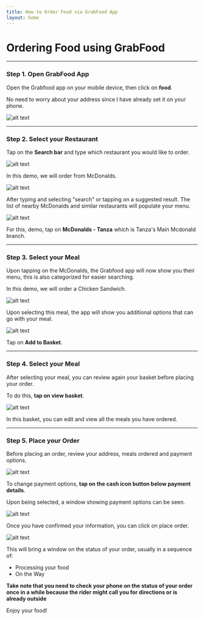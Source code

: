 ```yaml
---
title: How to Order Food via GrabFood App
layout: home
---
```


# Ordering Food using GrabFood
---
### Step 1. Open GrabFood App

Open the Grabfood app on your mobile device, then click on **food**.

No need to worry about your address since I have already set it on your phone.

![alt text](https://i.ibb.co/9vzxgBn/grab1.png)

---

### Step 2. Select your Restaurant

Tap on the **Search bar** and type which restaurant you would like to order.

![alt text](https://i.ibb.co/7vLRSzC/grab2.png)

In this demo, we will order from McDonalds.

![alt text](https://i.ibb.co/hfw0CdS/grab3.png)

After typing and selecting "search" or tapping on a suggested result. The list of nearby McDonalds and similar restaurants will populate your menu.

![alt text](https://i.ibb.co/TMDwbzn/grab4.png)

For this, demo, tap on **McDonalds - Tanza** which is Tanza's Main Mcdonald branch.

---

### Step 3. Select your Meal

Upon tapping on the McDonalds, the Grabfood app will now show you their menu, this is also categorized for easier searching. 

In this demo, we will order a Chicken Sandwich.

![alt text](https://i.ibb.co/jVx7CzR/grab5.png)

Upon selecting this meal, the app will show you additional options that can go with your meal. 

![alt text](https://i.ibb.co/mFR8G6f/grab6.png)

Tap on **Add to Basket**.

---

### Step 4. Select your Meal

After selecting your meal, you can review again your basket before placing your order.

To do this, **tap on view basket**.

![alt text](https://grabpassengerhelp.zendesk.com/hc/article_attachments/360041182751/Food_5.PNG)

In this basket, you can edit and view all the meals you have ordered.

---

### Step 5. Place your Order

Before placing an order, review your address, meals ordered and payment options. 

![alt text](https://i.ibb.co/23PMp5h/grab8.png)

To change payment options, **tap on the cash icon button below payment details**. 

Upon being selected, a window showing payment options can be seen.

![alt text](https://i.ibb.co/YdCcSBx/grab9.png)

Once you have confirmed your information, you can click on place order.

![alt text](https://i.ibb.co/ZTjFM6h/grab7.png)

This will bring a window on the status of your order, usually in a sequence of:

- Processing your food
- On the Way

**Take note that you need to check your phone on the status of your order once in a while because the rider might call you for directions or is already outside**

Enjoy your food!
